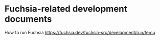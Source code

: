 # Fuchsia-related development documents
How to run Fuchsia
https://fuchsia.dev/fuchsia-src/development/run/femu
